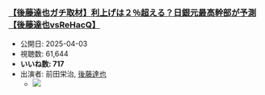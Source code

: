 ### [【後藤達也ガチ取材】利上げは２％超える？日銀元最高幹部が予測【後藤達也vsReHacQ】](https://www.youtube.com/watch?v=XkOBcn2o_1Y)
-   公開日: 2025-04-03
-   視聴数: 61,644
-   **いいね数: 717**
-   出演者: 前田栄治, [後藤達也](/rehacq_fan/people/後藤達也 "wikilink")
    - [![](https://img.youtube.com/vi/XkOBcn2o_1Y/hqdefault.jpg)](https://www.youtube.com/watch?v=XkOBcn2o_1Y)
